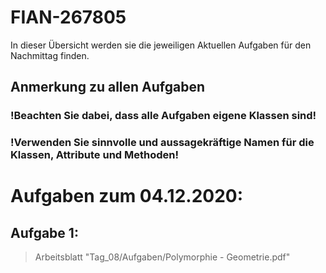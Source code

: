 # FIAN-267805
In dieser Übersicht werden sie die jeweiligen Aktuellen Aufgaben für den Nachmittag finden.

## Anmerkung zu allen Aufgaben
### !Beachten Sie dabei, dass alle Aufgaben eigene Klassen sind!
### !Verwenden Sie sinnvolle und aussagekräftige Namen für die Klassen, Attribute und Methoden!

# Aufgaben zum 04.12.2020:

## Aufgabe 1:
> Arbeitsblatt "Tag_08/Aufgaben/Polymorphie - Geometrie.pdf"

